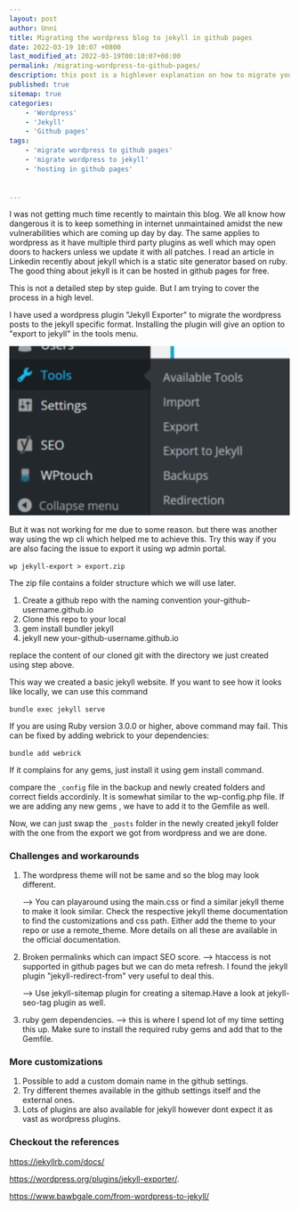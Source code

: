 ```yaml
---
layout: post
author: Unni
title: Migrating the wordpress blog to jekyll in github pages
date: 2022-03-19 10:07 +0800
last_modified_at: 2022-03-19T00:10:07+08:00
permalink: /migrating-wordpress-to-github-pages/
description: this post is a highlever explanation on how to migrate your wordpress blog to jekyll to host it free on github pages.
published: true
sitemap: true
categories:
    - 'Wordpress'
    - 'Jekyll'
    - 'Github pages'
tags:
    - 'migrate wordpress to github pages'
    - 'migrate wordpress to jekyll'
    - 'hosting in github pages'


---
```


I was not getting much time recently to maintain this blog. We all know how dangerous it is to keep something in internet unmaintained amidst the new vulnerabilities which are coming up day by day. The same applies to wordpress as it have multiple third party plugins as well which may open doors to hackers unless we update it with all patches. I read an article in Linkedin recently about jekyll which is a static site generator based on ruby. The good thing about jekyll is it can be hosted in github pages for free. 


This is not a detailed step by step guide. But I am trying to cover the process in a high level. 

I have used a wordpress plugin "Jekyll Exporter" to migrate the wordpress posts to the jekyll specific format. Installing the plugin will give an option to "export to jekyll" in the tools menu. 

![](/assets/img/jekyll_exporter_in_wordpress.png)

But it was not working for me due to some reason. but there was another way using the wp cli which helped me to achieve this. Try this way if you are also facing the issue to export it using wp admin portal.

```wp jekyll-export > export.zip```

The zip file contains a folder structure which we will use later. 


1. Create a github repo with the naming convention your-github-username.github.io
2. Clone this repo to your local
3. gem install  bundler jekyll
4. jekyll new your-github-username.github.io


replace the content of our cloned git with the directory we just created using step above. 

This way we created a basic jekyll website. If you want to see how it looks like locally, we can use this command

```bundle exec jekyll serve```

If you are using Ruby version 3.0.0 or higher, above command may fail. This can be fixed by adding webrick to your dependencies: 

```bundle add webrick```

If it complains for any gems, just install it using gem install command. 

compare the ```_config``` file in the backup and newly created folders and correct fields accordinly. It is somewhat similar to the wp-config.php file. If we are adding any new gems , we have to add it to the Gemfile as well. 

Now, we can just swap the ```_posts``` folder in the newly created jekyll folder with the one from the export we got from wordpress and we are done. 

### Challenges and workarounds
1. The wordpress theme will not be same and so the blog may look different. 

	--> You can playaround using the main.css or find a similar jekyll theme to make it look similar. Check the respective jekyll theme documentation to find the customizations and css path. Either add the theme to your repo or use a remote_theme. More details on all these are available in the official documentation. 

2. Broken permalinks which can impact SEO score. 
	--> htaccess is not supported in github pages but we can do meta refresh. I found the jekyll plugin "jekyll-redirect-from" very useful to deal this. 

    --> Use jekyll-sitemap plugin for creating a sitemap.Have a look at jekyll-seo-tag plugin as well. 

 3. ruby gem dependencies. 
 	--> this is where I spend lot of my time setting this up. Make sure to install the required ruby gems and add that to the Gemfile. 

### More customizations
1. Possible to add a custom domain name in the github settings. 
2. Try different themes available in the github settings itself and the external ones.
3. Lots of plugins are also available for jekyll however dont expect it as vast as wordpress plugins. 


### Checkout the references
<p><a href="https://jekyllrb.com/docs/" target="_blank" rel="noopener noreferrer"> https://jekyllrb.com/docs/</a></p>
<p><a href="https://wordpress.org/plugins/jekyll-exporter/" target="_blank" rel="noopener noreferrer">https://wordpress.org/plugins/jekyll-exporter/</a>.</p>
<p><a href="https://www.bawbgale.com/from-wordpress-to-jekyll/" target="_blank" rel="noopener noreferrer">https://www.bawbgale.com/from-wordpress-to-jekyll/</a></p>


